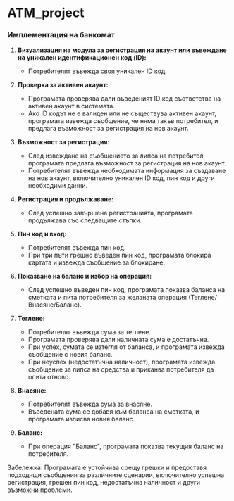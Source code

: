 # ATM_project

### Имплементация на банкомат

1. **Визуализация на модула за регистрация на акаунт или въвеждане на уникален идентификационен код (ID):**
   - Потребителят въвежда своя уникален ID код.

2. **Проверка за активен акаунт:**
   - Програмата проверява дали въведеният ID код съответства на активен акаунт в системата.
   - Ако ID кодът не е валиден или не съществува активен акаунт, програмата извежда съобщение, че няма такъв потребител, и предлага възможност за регистрация на нов акаунт.

3. **Възможност за регистрация:**
   - След извеждане на съобщението за липса на потребител, програмата предлага възможност за регистрация на нов акаунт.
   - Потребителят въвежда необходимата информация за създаване на нов акаунт, включително уникален ID код, пин код и други необходими данни.

4. **Регистрация и продължаване:**
   - След успешно завършена регистрацията, програмата продължава със следващите стъпки.

5. **Пин код и вход:**
   - Потребителят въвежда пин код.
   - При три пъти грешно въведен пин код, програмата блокира картата и извежда съобщение за блокиране.

6. **Показване на баланс и избор на операция:**
   - След успешно въведен пин код, програмата показва баланса на сметката и пита потребителя за желаната операция (Теглене/Внасяне/Баланс).

7. **Теглене:**
   - Потребителят въвежда сума за теглене.
   - Програмата проверява дали наличната сума е достатъчна.
   - При успех, сумата се изтегля от баланса, и програмата извежда съобщение с новия баланс.
   - При неуспех (недостатъчна наличност), програмата извежда съобщение за липса на средства и приканва потребителя да опита отново.

8. **Внасяне:**
   - Потребителят въвежда сума за внасяне.
   - Въведената сума се добавя към баланса на сметката, и програмата изписва новия баланс.

9. **Баланс:**
   - При операция "Баланс", програмата показва текущия баланс на потребителя.

Забележка: Програмата е устойчива срещу грешки и предоставя подходящи съобщения за различните сценарии, включително успешна регистрация, грешен пин код, недостатъчна наличност и други възможни проблеми.

